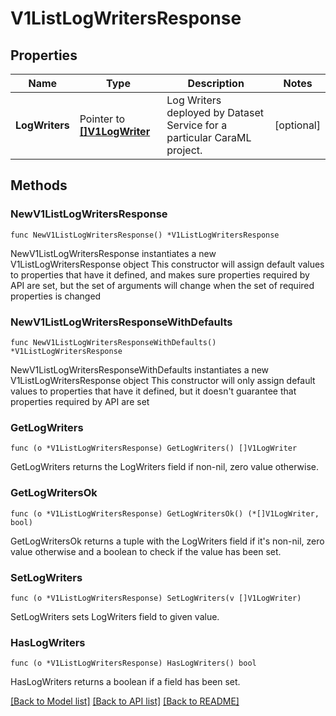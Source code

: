 # V1ListLogWritersResponse

## Properties

Name | Type | Description | Notes
------------ | ------------- | ------------- | -------------
**LogWriters** | Pointer to [**[]V1LogWriter**](V1LogWriter.md) | Log Writers deployed by Dataset Service for a particular CaraML project. | [optional] 

## Methods

### NewV1ListLogWritersResponse

`func NewV1ListLogWritersResponse() *V1ListLogWritersResponse`

NewV1ListLogWritersResponse instantiates a new V1ListLogWritersResponse object
This constructor will assign default values to properties that have it defined,
and makes sure properties required by API are set, but the set of arguments
will change when the set of required properties is changed

### NewV1ListLogWritersResponseWithDefaults

`func NewV1ListLogWritersResponseWithDefaults() *V1ListLogWritersResponse`

NewV1ListLogWritersResponseWithDefaults instantiates a new V1ListLogWritersResponse object
This constructor will only assign default values to properties that have it defined,
but it doesn't guarantee that properties required by API are set

### GetLogWriters

`func (o *V1ListLogWritersResponse) GetLogWriters() []V1LogWriter`

GetLogWriters returns the LogWriters field if non-nil, zero value otherwise.

### GetLogWritersOk

`func (o *V1ListLogWritersResponse) GetLogWritersOk() (*[]V1LogWriter, bool)`

GetLogWritersOk returns a tuple with the LogWriters field if it's non-nil, zero value otherwise
and a boolean to check if the value has been set.

### SetLogWriters

`func (o *V1ListLogWritersResponse) SetLogWriters(v []V1LogWriter)`

SetLogWriters sets LogWriters field to given value.

### HasLogWriters

`func (o *V1ListLogWritersResponse) HasLogWriters() bool`

HasLogWriters returns a boolean if a field has been set.


[[Back to Model list]](../README.md#documentation-for-models) [[Back to API list]](../README.md#documentation-for-api-endpoints) [[Back to README]](../README.md)


